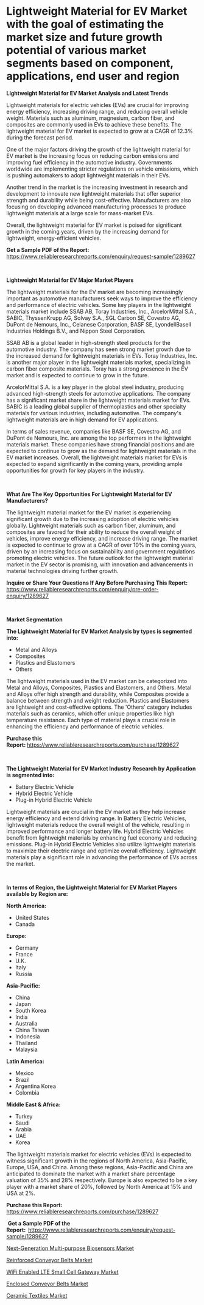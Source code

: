<p><h1>Lightweight Material for EV Market with the goal of estimating the market size and future growth potential of various market segments based on component, applications, end user and region</h1></p><p><strong>Lightweight Material for EV Market Analysis and Latest Trends</strong></p>
<p><p>Lightweight materials for electric vehicles (EVs) are crucial for improving energy efficiency, increasing driving range, and reducing overall vehicle weight. Materials such as aluminum, magnesium, carbon fiber, and composites are commonly used in EVs to achieve these benefits. The lightweight material for EV market is expected to grow at a CAGR of 12.3% during the forecast period.</p><p>One of the major factors driving the growth of the lightweight material for EV market is the increasing focus on reducing carbon emissions and improving fuel efficiency in the automotive industry. Governments worldwide are implementing stricter regulations on vehicle emissions, which is pushing automakers to adopt lightweight materials in their EVs.</p><p>Another trend in the market is the increasing investment in research and development to innovate new lightweight materials that offer superior strength and durability while being cost-effective. Manufacturers are also focusing on developing advanced manufacturing processes to produce lightweight materials at a large scale for mass-market EVs.</p><p>Overall, the lightweight material for EV market is poised for significant growth in the coming years, driven by the increasing demand for lightweight, energy-efficient vehicles.</p></p>
<p><strong>Get a Sample PDF of the Report:&nbsp;</strong> <a href="https://www.reliableresearchreports.com/enquiry/request-sample/1289627">https://www.reliableresearchreports.com/enquiry/request-sample/1289627</a></p>
<p>&nbsp;</p>
<p><strong>Lightweight Material for EV Major Market Players</strong></p>
<p><p>The lightweight materials for the EV market are becoming increasingly important as automotive manufacturers seek ways to improve the efficiency and performance of electric vehicles. Some key players in the lightweight materials market include SSAB AB, Toray Industries, Inc., ArcelorMittal S.A., SABIC, ThyssenKrupp AG, Solvay S.A., SGL Carbon SE, Covestro AG, DuPont de Nemours, Inc., Celanese Corporation, BASF SE, LyondellBasell Industries Holdings B.V., and Nippon Steel Corporation.</p><p>SSAB AB is a global leader in high-strength steel products for the automotive industry. The company has seen strong market growth due to the increased demand for lightweight materials in EVs. Toray Industries, Inc. is another major player in the lightweight materials market, specializing in carbon fiber composite materials. Toray has a strong presence in the EV market and is expected to continue to grow in the future.</p><p>ArcelorMittal S.A. is a key player in the global steel industry, producing advanced high-strength steels for automotive applications. The company has a significant market share in the lightweight materials market for EVs. SABIC is a leading global supplier of thermoplastics and other specialty materials for various industries, including automotive. The company's lightweight materials are in high demand for EV applications.</p><p>In terms of sales revenue, companies like BASF SE, Covestro AG, and DuPont de Nemours, Inc. are among the top performers in the lightweight materials market. These companies have strong financial positions and are expected to continue to grow as the demand for lightweight materials in the EV market increases. Overall, the lightweight materials market for EVs is expected to expand significantly in the coming years, providing ample opportunities for growth for key players in the industry.</p></p>
<p>&nbsp;</p>
<p><strong>What Are The Key Opportunities For Lightweight Material for EV Manufacturers?</strong></p>
<p><p>The lightweight material market for the EV market is experiencing significant growth due to the increasing adoption of electric vehicles globally. Lightweight materials such as carbon fiber, aluminum, and composites are favored for their ability to reduce the overall weight of vehicles, improve energy efficiency, and increase driving range. The market is expected to continue to grow at a CAGR of over 10% in the coming years, driven by an increasing focus on sustainability and government regulations promoting electric vehicles. The future outlook for the lightweight material market in the EV sector is promising, with innovation and advancements in material technologies driving further growth.</p></p>
<p><strong>Inquire or Share Your Questions If Any Before Purchasing This Report:</strong> <a href="https://www.reliableresearchreports.com/enquiry/pre-order-enquiry/1289627">https://www.reliableresearchreports.com/enquiry/pre-order-enquiry/1289627</a></p>
<p>&nbsp;</p>
<p><strong>Market Segmentation</strong></p>
<p><strong>The Lightweight Material for EV Market Analysis by types is segmented into:</strong></p>
<p><ul><li>Metal and Alloys</li><li>Composites</li><li>Plastics and Elastomers</li><li>Others</li></ul></p>
<p><p>The lightweight materials used in the EV market can be categorized into Metal and Alloys, Composites, Plastics and Elastomers, and Others. Metal and Alloys offer high strength and durability, while Composites provide a balance between strength and weight reduction. Plastics and Elastomers are lightweight and cost-effective options. The 'Others' category includes materials such as ceramics, which offer unique properties like high temperature resistance. Each type of material plays a crucial role in enhancing the efficiency and performance of electric vehicles.</p></p>
<p><strong>Purchase this Report:&nbsp;</strong><a href="https://www.reliableresearchreports.com/purchase/1289627">https://www.reliableresearchreports.com/purchase/1289627</a></p>
<p>&nbsp;</p>
<p><strong>The Lightweight Material for EV Market Industry Research by Application is segmented into:</strong></p>
<p><ul><li>Battery Electric Vehicle</li><li>Hybrid Electric Vehicle</li><li>Plug-in Hybrid Electric Vehicle</li></ul></p>
<p><p>Lightweight materials are crucial in the EV market as they help increase energy efficiency and extend driving range. In Battery Electric Vehicles, lightweight materials reduce the overall weight of the vehicle, resulting in improved performance and longer battery life. Hybrid Electric Vehicles benefit from lightweight materials by enhancing fuel economy and reducing emissions. Plug-in Hybrid Electric Vehicles also utilize lightweight materials to maximize their electric range and optimize overall efficiency. Lightweight materials play a significant role in advancing the performance of EVs across the market.</p></p>
<p>&nbsp;</p>
<p><strong>In terms of Region, the Lightweight Material for EV Market Players available by Region are:</strong></p>
<p>
    <p> <strong> North America: </strong>
        <ul>
            <li>United States</li>
            <li>Canada</li>
        </ul>
        </p> 
    <p> <strong> Europe: </strong>
        <ul>
            <li>Germany</li>
            <li>France</li>
            <li>U.K.</li>
            <li>Italy</li>
            <li>Russia</li>
        </ul>
        </p> 
    <p> <strong> Asia-Pacific: </strong>
        <ul>
            <li>China</li>
            <li>Japan</li>
            <li>South Korea</li>
            <li>India</li>
            <li>Australia</li>
            <li>China Taiwan</li>
            <li>Indonesia</li>
            <li>Thailand</li>
            <li>Malaysia</li>
        </ul>
        </p> 
    <p> <strong> Latin America: </strong>
        <ul>
            <li>Mexico</li>
            <li>Brazil</li>
            <li>Argentina Korea</li>
            <li>Colombia</li>
        </ul>
        </p> 
    <p> <strong> Middle East & Africa: </strong>
        <ul>
            <li>Turkey</li>
            <li>Saudi</li>
            <li>Arabia</li>
            <li>UAE</li>
            <li>Korea</li>
        </ul>
    </p>
    </p>
<p><p>The lightweight materials market for electric vehicles (EVs) is expected to witness significant growth in the regions of North America, Asia-Pacific, Europe, USA, and China. Among these regions, Asia-Pacific and China are anticipated to dominate the market with a market share percentage valuation of 35% and 28% respectively. Europe is also expected to be a key player with a market share of 20%, followed by North America at 15% and USA at 2%.</p></p>
<p><strong>Purchase this Report: </strong><a href="https://www.reliableresearchreports.com/purchase/1289627">https://www.reliableresearchreports.com/purchase/1289627</a></p>
<p>&nbsp;<strong>Get a Sample PDF of the Report:&nbsp;&nbsp;</strong><a href="https://www.reliableresearchreports.com/enquiry/request-sample/1289627">https://www.reliableresearchreports.com/enquiry/request-sample/1289627</a></p>
<p><strong></strong></p>
<p><p><a href="https://github.com/markusgodoy/Market-Research-Report-List-2/blob/main/next-generation-multi-purpose-biosensors-market.md">Next-Generation Multi-purpose Biosensors Market</a></p><p><a href="https://picayune-night-cbd.notion.site/Reinforced-Conveyor-Belts-Market-Size-2024-2031-Global-Industrial-Analysis-Key-Geographical-Regio-1a4d8ecb242f4dffac335f075ff14ecc">Reinforced Conveyor Belts Market</a></p><p><a href="https://github.com/arionmp/Market-Research-Report-List-2/blob/main/wifi-enabled-lte-small-cell-gateway-market.md">WiFi Enabled LTE Small Cell Gateway Market</a></p><p><a href="https://artistic-helicopter-ca9.notion.site/Enclosed-Conveyor-Belts-Market-Research-Report-Reveals-The-Latest-Trends-And-Opportunities-of-this-M-20103a74c6ca4e1bbeba622f377595f4">Enclosed Conveyor Belts Market</a></p><p><a href="https://view.publitas.com/reportprime-1/ceramic-textiles-market-size-market-trends-and-growth-outlook-forecasted-for-period-from-2024-to-2031/">Ceramic Textiles Market</a></p></p>